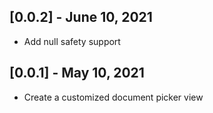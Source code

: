 ## [0.0.2] - June 10, 2021

* Add null safety support

## [0.0.1] - May 10, 2021

* Create a customized document picker view
